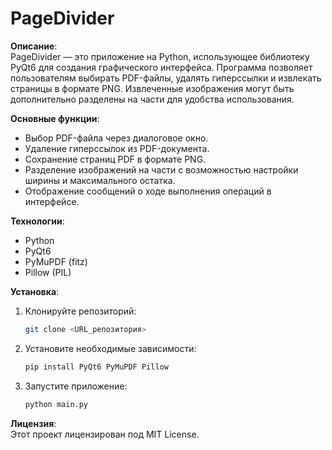 # PageDivider

**Описание**:  
PageDivider — это приложение на Python, использующее библиотеку PyQt6 для создания графического интерфейса. Программа позволяет пользователям выбирать PDF-файлы, удалять гиперссылки и извлекать страницы в формате PNG. Извлеченные изображения могут быть дополнительно разделены на части для удобства использования.

**Основные функции**:
- Выбор PDF-файла через диалоговое окно.
- Удаление гиперссылок из PDF-документа.
- Сохранение страниц PDF в формате PNG.
- Разделение изображений на части с возможностью настройки ширины и максимального остатка.
- Отображение сообщений о ходе выполнения операций в интерфейсе.

**Технологии**:
- Python
- PyQt6
- PyMuPDF (fitz)
- Pillow (PIL)

**Установка**:
1. Клонируйте репозиторий:
   ```bash
   git clone <URL_репозитория>
   ```
2. Установите необходимые зависимости:
   ```bash
   pip install PyQt6 PyMuPDF Pillow
   ```
3. Запустите приложение:
   ```bash
   python main.py
   ```

**Лицензия**:  
Этот проект лицензирован под MIT License.